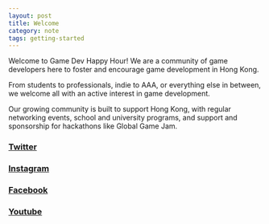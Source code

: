 ```yaml
---
layout: post
title: Welcome
category: note
tags: getting-started
---
```


Welcome to Game Dev Happy Hour! We are a community of game developers here to foster and encourage game development in Hong Kong.

From students to professionals, indie to AAA, or everything else in between, we welcome all with an active interest in game development.

Our growing community is built to support Hong Kong, with regular networking events, school and university programs, and support and sponsorship for hackathons like Global Game Jam.

### [Twitter](https://www.twitter.com/gamedevhh)
### [Instagram](https://www.instagram.com/gamedevhk/)
### [Facebook](https://www.facebook.com/groups/1678684479019813/)
### [Youtube](https://www.youtube.com/@gamedevhappyhourhk/)
